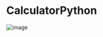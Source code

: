 # CalculatorPython
![image](https://github.com/user-attachments/assets/b94b7ebf-8c05-4bed-91b0-d1022a602eb2)

